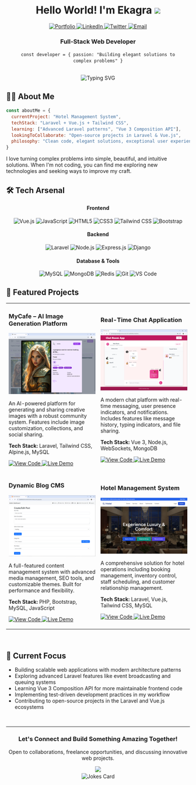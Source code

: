 <div align="center">
  
  # Hello World! I'm Ekagra <img src="https://raw.githubusercontent.com/rahulbanerjee26/githubProfileReadmeGenerator/main/gifs/wave.gif" width="30px">
  
  <a href="https://ej2601.github.io/portfolio/">
    <img alt="Portfolio" src="https://img.shields.io/badge/Portfolio-%23000000.svg?style=for-the-badge&logo=firefox&logoColor=#FF7139"/>
  </a>
  <a href="https://www.linkedin.com/in/ekagra-jain-39b7b8327/">
    <img alt="LinkedIn" src="https://img.shields.io/badge/linkedin-%230077B5.svg?style=for-the-badge&logo=linkedin&logoColor=white"/>
  </a>
  <a href="https://x.com/ultrapythonic">
    <img alt="Twitter" src="https://img.shields.io/badge/Twitter-%231DA1F2.svg?style=for-the-badge&logo=Twitter&logoColor=white"/>
  </a>
  <a href="mailto:ekagra26012001@gmail.com">
    <img alt="Email" src="https://img.shields.io/badge/Email-D14836?style=for-the-badge&logo=gmail&logoColor=white"/>
  </a>
  
  ### Full-Stack Web Developer
  
  <code>const developer = { passion: "Building elegant solutions to complex problems" }</code>
  
</div>

<br/>

<div align="center">
  <img src="https://readme-typing-svg.demolab.com?font=Fira+Code&duration=3000&pause=1000&center=true&vCenter=true&width=435&lines=Laravel+Developer;Vue.js+Enthusiast;Full-Stack+Developer;Problem+Solver;Curious+Learner" alt="Typing SVG" />
</div>

## 👨‍💻 About Me

```javascript
const aboutMe = {
  currentProject: "Hotel Management System",
  techStack: "Laravel + Vue.js + Tailwind CSS",
  learning: ["Advanced Laravel patterns", "Vue 3 Composition API"],
  lookingToCollaborate: "Open-source projects in Laravel & Vue.js",
  philosophy: "Clean code, elegant solutions, exceptional user experiences"
}
```

I love turning complex problems into simple, beautiful, and intuitive solutions. When I'm not coding, you can find me exploring new technologies and seeking ways to improve my craft.

## 🛠️ Tech Arsenal

<div align="center">
  
#### Frontend
  
<img src="https://img.shields.io/badge/Vue.js-4FC08D?style=flat&logo=vuedotjs&logoColor=white" alt="Vue.js" />
<img src="https://img.shields.io/badge/JavaScript-F7DF1E?style=flat&logo=javascript&logoColor=black" alt="JavaScript" />
<img src="https://img.shields.io/badge/HTML5-E34F26?style=flat&logo=html5&logoColor=white" alt="HTML5" />
<img src="https://img.shields.io/badge/CSS3-1572B6?style=flat&logo=css3&logoColor=white" alt="CSS3" />
<img src="https://img.shields.io/badge/Tailwind_CSS-38B2AC?style=flat&logo=tailwind-css&logoColor=white" alt="Tailwind CSS" />
<img src="https://img.shields.io/badge/Bootstrap-7952B3?style=flat&logo=bootstrap&logoColor=white" alt="Bootstrap" />
  
#### Backend
  
<img src="https://img.shields.io/badge/Laravel-FF2D20?style=flat&logo=laravel&logoColor=white" alt="Laravel" />
<img src="https://img.shields.io/badge/Node.js-339933?style=flat&logo=nodedotjs&logoColor=white" alt="Node.js" />
<img src="https://img.shields.io/badge/Express.js-000000?style=flat&logo=express&logoColor=white" alt="Express.js" />
<img src="https://img.shields.io/badge/Django-092E20?style=flat&logo=django&logoColor=white" alt="Django" />
  
#### Database & Tools
  
<img src="https://img.shields.io/badge/MySQL-4479A1?style=flat&logo=mysql&logoColor=white" alt="MySQL" />
<img src="https://img.shields.io/badge/MongoDB-47A248?style=flat&logo=mongodb&logoColor=white" alt="MongoDB" />
<img src="https://img.shields.io/badge/Redis-DC382D?style=flat&logo=redis&logoColor=white" alt="Redis" />
<img src="https://img.shields.io/badge/Git-F05032?style=flat&logo=git&logoColor=white" alt="Git" />
<img src="https://img.shields.io/badge/VS_Code-007ACC?style=flat&logo=visual-studio-code&logoColor=white" alt="VS Code" />
  
</div>

## 📂 Featured Projects

<table>
  <tr>
    <td width="50%">
      <h3>MyCafe – AI Image Generation Platform</h3>
      <div>
        <img src="image cafe -2.PNG" width="100%" alt="MyCafe Project"/>
        <p>
          An AI-powered platform for generating and sharing creative images with a robust community system. Features include image customization, collections, and social sharing.
        </p>
        <p><strong>Tech Stack:</strong> Laravel, Tailwind CSS, Alpine.js, MySQL</p>
        <p>
          <a href="https://github.com/ej2601/image_generation_platform">
            <img src="https://img.shields.io/badge/View_Code-212121?style=for-the-badge&logo=github&logoColor=white" alt="View Code"/>
          </a>
          <a href="https://youtu.be/XiYhNvjR6wY">
            <img src="https://img.shields.io/badge/Live_Demo-FF2D20?style=for-the-badge&logo=none&logoColor=white" alt="Live Demo"/>
          </a>
        </p>
      </div>
    </td>
    <td width="50%">
      <h3>Real-Time Chat Application</h3>
      <div>
        <img src="chat_app_2.PNG" width="100%" alt="Chat App Project"/>
        <p>
          A modern chat platform with real-time messaging, user presence indicators, and notifications. Includes features like message history, typing indicators, and file sharing.
        </p>
        <p><strong>Tech Stack:</strong> Vue 3, Node.js, WebSockets, MongoDB</p>
        <p>
          <a href="https://github.com/ej2601/ej_chat_app">
            <img src="https://img.shields.io/badge/View_Code-212121?style=for-the-badge&logo=github&logoColor=white" alt="View Code"/>
          </a>
          <a href="https://ej-chat-app.vercel.app/">
            <img src="https://img.shields.io/badge/Live_Demo-4FC08D?style=for-the-badge&logo=none&logoColor=white" alt="Live Demo"/>
          </a>
        </p>
      </div>
    </td>
  </tr>
  <tr>
    <td width="50%">
      <h3>Dynamic Blog CMS</h3>
      <div>
        <img src="blog-3.PNG" width="100%" alt="Blog CMS Project"/>
        <p>
          A full-featured content management system with advanced media management, SEO tools, and customizable themes. Built for performance and flexibility.
        </p>
        <p><strong>Tech Stack:</strong> PHP, Bootstrap, MySQL, JavaScript</p>
        <p>
          <a href="https://github.com/ej2601/BlogCMS">
            <img src="https://img.shields.io/badge/View_Code-212121?style=for-the-badge&logo=github&logoColor=white" alt="View Code"/>
          </a>
          <a href="https://youtu.be/8qj47LbH4ms">
            <img src="https://img.shields.io/badge/Live_Demo-777BB4?style=for-the-badge&logo=none&logoColor=white" alt="Live Demo"/>
          </a>
        </p>
      </div>
    </td>
    <td width="50%">
      <h3>Hotel Management System</h3>
      <div>
        <img src="hotel_ms.PNG" width="100%" alt="Hotel MS Project"/>
        <p>
          A comprehensive solution for hotel operations including booking management, inventory control, staff scheduling, and customer relationship management.
        </p>
        <p><strong>Tech Stack:</strong> Laravel, Vue.js, Tailwind CSS, MySQL</p>
        <p>
          <a href="">
            <img src="https://img.shields.io/badge/View_Code-212121?style=for-the-badge&logo=github&logoColor=white" alt="View Code"/>
          </a>
          <a href="">
            <img src="https://img.shields.io/badge/Live_Demo-FF2D20?style=for-the-badge&logo=none&logoColor=white" alt="Live Demo"/>
          </a>
        </p>
      </div>
    </td>
  </tr>
</table>

<br>

## 🌱 Current Focus

- Building scalable web applications with modern architecture patterns
- Exploring advanced Laravel features like event broadcasting and queuing systems
- Learning Vue 3 Composition API for more maintainable frontend code
- Implementing test-driven development practices in my workflow
- Contributing to open-source projects in the Laravel and Vue.js ecosystems

<br>


---
<div align="center">
  <h3>Let's Connect and Build Something Amazing Together!</h3>
  <p>Open to collaborations, freelance opportunities, and discussing innovative web projects.</p>
</div>

<div align="center">
 <a href="https://github.com/ej2601?tab=repositories">
    <img src="https://img.shields.io/badge/Check%20Out-My%20Other%20Projects-blue?style=for-the-badge&logo=github"/>
  </a>
</div>

<div align="center">
  <img src="https://readme-jokes.vercel.app/api" alt="Jokes Card" /> 
</div>
